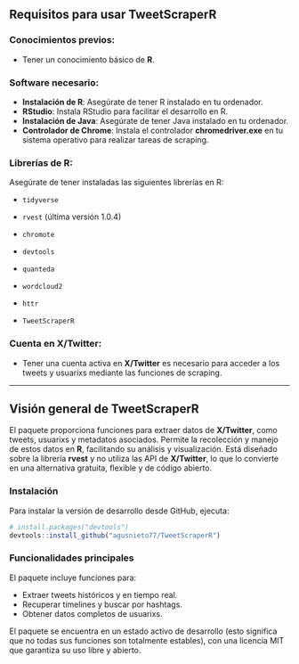 ## Requisitos para usar **TweetScraperR**

### Conocimientos previos:
- Tener un conocimiento básico de **R**.

### Software necesario:
- **Instalación de R**: Asegúrate de tener R instalado en tu ordenador.
- **RStudio**: Instala RStudio para facilitar el desarrollo en R.
- **Instalación de Java**: Asegúrate de tener Java instalado en tu ordenador.
- **Controlador de Chrome**: Instala el controlador **chromedriver.exe** en tu sistema operativo para realizar tareas de scraping.

### Librerías de R:
Asegúrate de tener instaladas las siguientes librerías en R:

- `tidyverse`

- `rvest` (última versión 1.0.4)

- `chromote`

- `devtools`

- `quanteda`

- `wordcloud2`

- `httr`

- `TweetScraperR`

### Cuenta en X/Twitter:
- Tener una cuenta activa en **X/Twitter** es necesario para acceder a los tweets y usuarixs mediante las funciones de scraping.

---

## Visión general de **TweetScraperR**

El paquete proporciona funciones para extraer datos de **X/Twitter**, como tweets, usuarixs y metadatos asociados. Permite la recolección y manejo de estos datos en **R**, facilitando su análisis y visualización. Está diseñado sobre la librería **rvest** y no utiliza las API de **X/Twitter**, lo que lo convierte en una alternativa gratuita, flexible y de código abierto.


### Instalación

Para instalar la versión de desarrollo desde GitHub, ejecuta:

```r
# install.packages("devtools")
devtools::install_github("agusnieto77/TweetScraperR")
```

### Funcionalidades principales

El paquete incluye funciones para:

- Extraer tweets históricos y en tiempo real.
- Recuperar timelines y buscar por hashtags.
- Obtener datos completos de usuarixs.

El paquete se encuentra en un estado activo de desarrollo (esto significa que no todas sus funciones son totalmente estables), con una licencia MIT que garantiza su uso libre y abierto.
